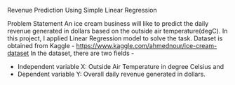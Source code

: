 Revenue Prediction Using Simple Linear Regression

Problem Statement
An ice cream business will like to predict the daily revenue generated in dollars based on the outside air temperature(degC). In this project, I applied Linear Regression model to solve the task.
Dataset is obtained from Kaggle - https://www.kaggle.com/ahmednour/ice-cream-dataset
In the dataset, there are two fields -
- Independent variable X: Outside Air Temperature in degree Celsius and
- Dependent variable Y: Overall daily revenue generated in dollars.
